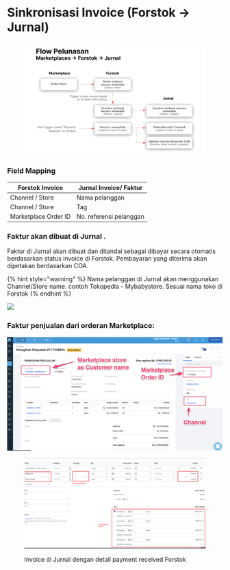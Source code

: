 # Sinkronisasi Invoice (Forstok → Jurnal)

<figure><img src="../../../.gitbook/assets/image.png" alt=""><figcaption></figcaption></figure>

### **Field Mapping**

| **Forstok Invoice**  | **Jurnal Invoice/ Faktur** |
| -------------------- | -------------------------- |
| Channel / Store      | Nama pelanggan             |
| Channel / Store      | Tag                        |
| Marketplace Order ID | No. referensi pelanggan    |

### Faktur akan dibuat di Jurnal .&#x20;

Faktur di Jurnal akan dibuat dan ditandai sebagai dibayar secara otomatis berdasarkan status invoice di Forstok. Pembayaran yang diterima akan dipetakan berdasarkan COA.

{% hint style="warning" %}
Nama pelanggan di Jurnal akan menggunakan Channel/Store name. contoh Tokopedia - Mybabystore. Sesuai nama toko di Forstok
{% endhint %}

![](<../../../.gitbook/assets/Screen Shot 2022-03-10 at 1.19.56 PM (1).png>)

### Faktur penjualan dari orderan Marketplace:

![](<../../../.gitbook/assets/Screen Shot 2022-03-11 at 10.56.30 AM.png>)

<figure><img src="../../../.gitbook/assets/image (11).png" alt=""><figcaption><p>Invoice di Jurnal dengan detail payment received Forstok</p></figcaption></figure>
